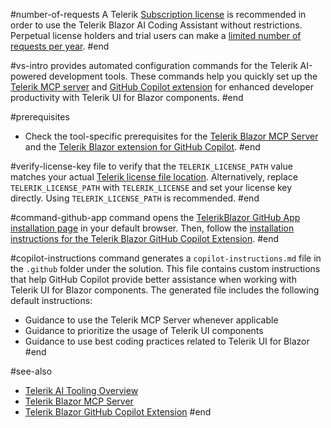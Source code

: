 #number-of-requests
A Telerik [Subscription license](https://www.telerik.com/purchase/faq/licensing-purchasing) is recommended in order to use the Telerik Blazor AI Coding Assistant without restrictions. Perpetual license holders and trial users can make a [limited number of requests per year](slug:ai-overview#number-of-requests).
#end

#vs-intro
provides automated configuration commands for the Telerik AI-powered development tools. These commands help you quickly set up the [Telerik MCP server](slug:ai-mcp-server) and [GitHub Copilot extension](slug:ai-copilot-extension) for enhanced developer productivity with Telerik UI for Blazor components.
#end

#prerequisites
* Check the tool-specific prerequisites for the [Telerik Blazor MCP Server](slug:ai-mcp-server#prerequisites) and the [Telerik Blazor extension for GitHub Copilot](slug:ai-copilot-extension#prerequisites).
#end

#verify-license-key
file to verify that the `TELERIK_LICENSE_PATH` value matches your actual [Telerik license file location](slug:installation-license-key). Alternatively, replace `TELERIK_LICENSE_PATH` with `TELERIK_LICENSE` and set your license key directly. Using `TELERIK_LICENSE_PATH` is recommended.
#end

#command-github-app
command opens the [TelerikBlazor GitHub App installation page](https://github.com/apps/telerikblazor/installations/select_target) in your default browser. Then, follow the [installation instructions for the Telerik Blazor GitHub Copilot Extension](slug:ai-copilot-extension#installation).
#end

#copilot-instructions
command generates a `copilot-instructions.md` file in the `.github` folder under the solution. This file contains custom instructions that help GitHub Copilot provide better assistance when working with Telerik UI for Blazor components. The generated file includes the following default instructions:

* Guidance to use the Telerik MCP Server whenever applicable
* Guidance to prioritize the usage of Telerik UI components
* Guidance to use best coding practices related to Telerik UI for Blazor
#end

#see-also
* [Telerik AI Tooling Overview](slug:ai-overview)
* [Telerik Blazor MCP Server](slug:ai-mcp-server)
* [Telerik Blazor GitHub Copilot Extension](slug:ai-copilot-extension)
#end
